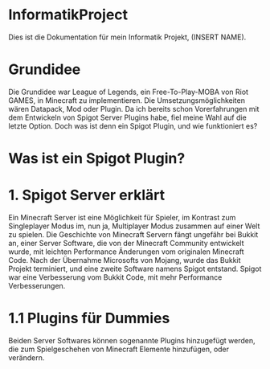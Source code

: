 # InformatikProject


Dies ist die Dokumentation für mein Informatik Projekt, (INSERT NAME).

# Grundidee
Die Grundidee war League of Legends, ein Free-To-Play-MOBA von Riot GAMES, in Minecraft zu implementieren. Die Umsetzungsmöglichkeiten wären Datapack, Mod oder Plugin. Da ich bereits schon Vorerfahrungen mit dem Entwickeln von Spigot Server Plugins habe, fiel meine Wahl auf die letzte Option. Doch was ist denn ein Spigot Plugin, und wie funktioniert es?

# Was ist ein Spigot Plugin?
# 1. Spigot Server erklärt
Ein Minecraft Server ist eine Möglichkeit für Spieler, im Kontrast zum Singleplayer Modus im, nun ja, Multiplayer Modus zusammen auf einer Welt zu spielen. Die Geschichte von Minecraft Servern fängt ungefähr bei Bukkit an, einer Server Software, die von der Minecraft Community entwickelt wurde, mit leichten Performance Änderungen vom originalen Minecraft Code. Nach der Übernahme Microsofts von Mojang, wurde das Bukkit Projekt terminiert, und eine zweite Software namens Spigot entstand. Spigot war eine Verbesserung vom Bukkit Code, mit mehr Performance Verbesserungen. 

# 1.1 Plugins für Dummies
Beiden Server Softwares können sogenannte Plugins hinzugefügt werden, die zum Spielgeschehen von Minecraft Elemente hinzufügen, oder verändern. 


